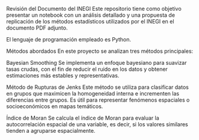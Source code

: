 Revisión del Documento del INEGI
Este repositorio tiene como objetivo presentar un notebook con un análisis detallado y una propuesta de replicación de los métodos estadísticos utilizados por el INEGI en el documento PDF adjunto.

El lenguaje de programación empleado es Python.

Métodos abordados
En este proyecto se analizan tres métodos principales:

Bayesian Smoothing
Se implementa un enfoque bayesiano para suavizar tasas crudas, con el fin de reducir el ruido en los datos y obtener estimaciones más estables y representativas.

Método de Rupturas de Jenks
Este método se utiliza para clasificar datos en grupos que maximicen la homogeneidad interna e incrementen las diferencias entre grupos. Es útil para representar fenómenos espaciales o socioeconómicos en mapas temáticos.

Índice de Moran
Se calcula el índice de Moran para evaluar la autocorrelación espacial de una variable, es decir, si los valores similares tienden a agruparse espacialmente.

